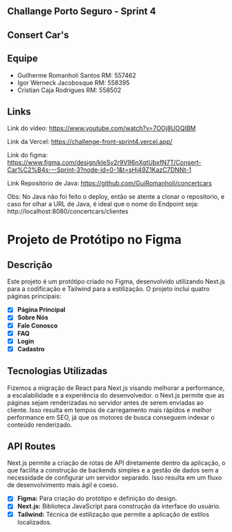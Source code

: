 ## Challange Porto Seguro - Sprint 4

## Consert Car's

## Equipe

- Guilherme Romanholi Santos RM: 557462
- Igor Werneck Jacobosque RM: 558395
- Cristian Caja Rodrigues RM: 558502

## Links

Link do video: https://www.youtube.com/watch?v=7OOj8UOQIBM

Link da Vercel: https://challenge-front-sprint4.vercel.app/

Link do figma: https://www.figma.com/design/kIeSv2r9V96nXgtUbxfN7T/Consert-Car%C2%B4s---Sprint-3?node-id=0-1&t=sHi49Z1KazC7DNNt-1

Link Repositório de Java: https://github.com/GuiRomanholi/concertcars

Obs: No Java não foi feito o deploy, então se atente a clonar o repositorio, e caso for olhar a URL de Java, é ideal que o nome do Endpoint seja:
http://localhost:8080/concertcars/clientes

# Projeto de Protótipo no Figma

## Descrição

Este projeto é um protótipo criado no Figma, desenvolvido utilizando Next.js para a codificação e Tailwind para a estilização. O projeto inclui quatro páginas principais:

- [x]  **Página Principal**
- [x] **Sobre Nós**
- [x]  **Fale Conosco**
- [x] **FAQ**
- [x] **Login**
- [x] **Cadastro**

## Tecnologias Utilizadas

Fizemos a migração de React para Next.js visando melhorar a performance, 
a escalabilidade e a experiência do desenvolvedor. o Next.js permite que 
as páginas sejam renderizadas no servidor antes de serem enviadas ao cliente. 
Isso resulta em tempos de carregamento mais rápidos e melhor performance em 
SEO, já que os motores de busca conseguem indexar o conteúdo renderizado.


## API Routes
Next.js permite a criação de rotas de API diretamente dentro da aplicação, o 
que facilita a construção de backends simples e a gestão de dados sem a necessidade 
de configurar um servidor separado. Isso resulta em um fluxo de desenvolvimento mais ágil e coeso.

- [x] **Figma:** Para criação do protótipo e definição do design.
- [x] **Next.js:** Biblioteca JavaScript para construção da interface do usuário.
- [x] **Tailwind:** Técnica de estilização que permite a aplicação de estilos localizados.

